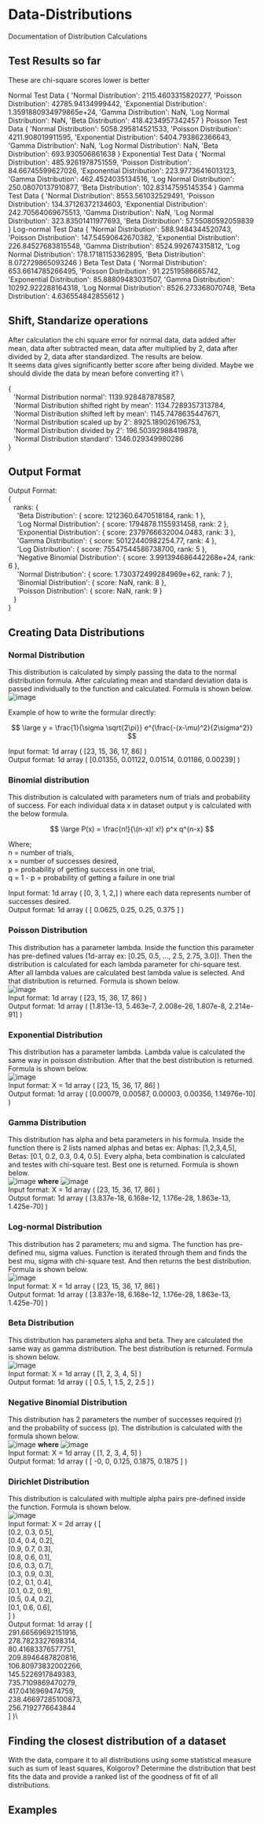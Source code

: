 # Data-Distributions
Documentation of Distribution Calculations

## Test Results so far

These are chi-square scores lower is better

Normal Test Data
{
  'Normal Distribution': 2115.4603315820277,
  'Poisson Distribution': 42785.94134999442,
  'Exponential Distribution': 1.3591880934979865e+24,
  'Gamma Distribution': NaN,
  'Log Normal Distribution': NaN,
  'Beta Distribution': 418.4234957342457
}
Poisson Test Data
{
  'Normal Distribution': 5058.295814521533,
  'Poisson Distribution': 4211.908019911595,
  'Exponential Distribution': 5404.793862366643,
  'Gamma Distribution': NaN,
  'Log Normal Distribution': NaN,
  'Beta Distribution': 693.930506861638
}
Exponential Test Data
{
  'Normal Distribution': 485.9261978751559,
  'Poisson Distribution': 84.66745599627026,
  'Exponential Distribution': 223.97736416013123,
  'Gamma Distribution': 462.4524035134516,
  'Log Normal Distribution': 250.08070137910877,
  'Beta Distribution': 102.83147595145354
}
Gamma Test Data
{
  'Normal Distribution': 8553.561032529491,
  'Poisson Distribution': 134.37126372134603,
  'Exponential Distribution': 242.70564069675513,
  'Gamma Distribution': NaN,
  'Log Normal Distribution': 323.83501411977693,
  'Beta Distribution': 57.55080592059839
}
Log-normal Test Data
{
  'Normal Distribution': 588.9484344520743,
  'Poisson Distribution': 147.54590642670382,
  'Exponential Distribution': 226.84527683815548,
  'Gamma Distribution': 8524.992674315812,
  'Log Normal Distribution': 178.17181153362895,
  'Beta Distribution': 8.072729865093246
}
Beta Test Data
{
  'Normal Distribution': 653.6614785266495,
  'Poisson Distribution': 91.22519586665742,
  'Exponential Distribution': 85.88809483031507,
  'Gamma Distribution': 10292.922288164318,
  'Log Normal Distribution': 8526.273368070748,
  'Beta Distribution': 4.636554842855612
}

## Shift, Standarize operations

After calculation the chi square error for normal data, data added after mean, data after subtracted mean, data after multiplied by 2, data after divided by 2, data after standardized. The results are below.\
It seems data gives significantly better score after being divided. Maybe we should divide the data by mean before converting it? \

{\
&ensp;  'Normal Distribution normal': 1139.928487878587,\
&ensp;  'Normal Distribution shifted right by mean': 1134.7289357313784,\
&ensp;  'Normal Distribution shifted left by mean': 1145.7478635447671,\
&ensp;  'Normal Distribution scaled up by 2': 8925.189026196753,\
&ensp;  'Normal Distribution divided by 2': 196.50392988419878,\
&ensp;  'Normal Distribution standard': 1346.029349980286\
}


## Output Format

Output Format: \
{\
&ensp;  ranks: {\
&emsp;    'Beta Distribution': { score: 1212360.6470518184, rank: 1 },\
&emsp;    'Log Normal Distribution': { score: 1794878.1155931458, rank: 2 },\
&emsp;    'Exponential Distribution': { score: 2379766632004.0483, rank: 3 },\
&emsp;    'Gamma Distribution': { score: 50122440982254.77, rank: 4 },\
&emsp;    'Log Distribution': { score: 75547544586738700, rank: 5 },\
&emsp;    'Negative Binomial Distribution': { score: 3.991394686442268e+24, rank: 6 },\
&emsp;    'Normal Distribution': { score: 1.730372499284969e+62, rank: 7 },\
&emsp;    'Binomial Distribution': { score: NaN, rank: 8 },\
&emsp;    'Poisson Distribution': { score: NaN, rank: 9 }\
&ensp;  }\
}

## Creating Data Distributions

### Normal Distribution
This distribution is calculated by simply passing the data to the normal distribution formula.
After calculating mean and standard deviation data is passed individually to the function and calculated. Formula is shown below.\
![image](https://github.com/uralaltan/Data-Distributions/assets/112475938/7ccea6a2-ba12-4024-9067-19340e5ba623)

Example of how to write the formular directly:

$$
\large
y = \frac{1}{\sigma \sqrt{2\pi}} e^{\frac{-(x-\mu)^2}{2\sigma^2}}
$$

Input format: 1d array ( [23, 15, 36, 17, 86] )\
Output format: 1d array ( [0.01355, 0.01122, 0.01514, 0.01186, 0.00239] )

### Binomial distribution
This distribution is calculated with parameters num of trials and probability of success.
For each individual data x in dataset output y is calculated with the below formula.

$$
\large
P(x) = \frac{n!}{\(n-x)! x!} p^x q^{n-x}
$$

Where;\
n = number of trials,\
x = number of successes desired,\
p = probability of getting success in one trial,\
q = 1 - p = probability of getting a failure in one trial

Input format: 1d array ( [0, 3, 1, 2,] ) where each data represents number of successes desired.\
Output format: 1d array ( [ 0.0625, 0.25, 0.25, 0.375 ] )

###	Poisson Distribution
This distribution has a parameter lambda. Inside the function this parameter has pre-defined values (1d-array ex: [0.25, 0.5, …, 2.5, 2.75, 3.0]). Then the distribution is calculated for each lambda parameter for chi-square test. After all lambda values are calculated best lambda value is selected. And that distribution is returned. Formula is shown below.\
![image](https://github.com/uralaltan/Data-Distributions/assets/112475938/a6bf7db4-c006-4924-8181-a9a1487e3104)\
Input format: 1d array ( [23, 15, 36, 17, 86] )\
Output format: 1d array ( [1.813e-13, 5.463e-7,  2.008e-26, 1.807e-8, 2.214e-91] )

###	Exponential Distribution
This distribution has a parameter lambda. Lambda value is calculated the same way in poisson distribution. After that the best distribution is returned. Formula is shown below.\
![image](https://github.com/uralaltan/Data-Distributions/assets/112475938/e83c4327-7f13-4c16-8d58-6f0bd0dd8802)\
Input format: X = 1d array ( [23, 15, 36, 17, 86] )\
Output format: 1d array ( [0.00079, 0.00587, 0.00003, 0.00356, 1.14976e-10] ) 

### Gamma Distribution
This distribution has alpha and beta parameters in his formula. Inside the function there is 2 lists named alphas and betas ex: Alphas: [1,2,3,4,5], Betas: [0.1, 0.2, 0.3, 0.4, 0.5]. Every alpha, beta combination is calculated and testes with chi-square test. Best one is returned. Formula is shown below.\
![image](https://github.com/uralaltan/Data-Distributions/assets/112475938/3037fa2e-5740-46b0-a438-a943c458e841) **where** ![image](https://github.com/uralaltan/Best-Fitting-Distribution/assets/112475938/b15dcd71-d455-45ba-bc81-8d8294775bd0)
\
Input format: X = 1d array ( [23, 15, 36, 17, 86] )\
Output format: 1d array ( [3.837e-18, 6.168e-12, 1.176e-28, 1.863e-13, 1.425e-70] ) 

###	Log-normal Distribution
This distribution has 2 parameters; mu and sigma. The function has pre-defined mu, sigma values. Function is iterated through them and finds the best mu, sigma with chi-square test. And then returns the best distribution. Formula is shown below.\
![image](https://github.com/uralaltan/Best-Fitting-Distribution/assets/112475938/8278a594-aa39-485c-a895-e81812913e9a)\
Input format: X = 1d array ( [23, 15, 36, 17, 86] )\
Output format: 1d array ( [3.837e-18, 6.168e-12, 1.176e-28, 1.863e-13, 1.425e-70] ) 
 
###	Beta Distribution
This distribution has parameters alpha and beta. They are calculated the same way as gamma distribution. The best distribution is returned. Formula is shown below.\
![image](https://github.com/uralaltan/Best-Fitting-Distribution/assets/112475938/f23a572f-ca0e-471c-a3d7-dc935b0d35d1)\
Input format: X = 1d array ( [1, 2, 3, 4, 5] )\
Output format: 1d array ( [ 0.5, 1, 1.5, 2, 2.5 ] ) 

###	Negative Binomial Distribution
This distribution has 2 parameters the number of successes required (r) and the probability of success (p). The distribution is calculated with the formula shown below.\
![image](https://github.com/uralaltan/Best-Fitting-Distribution/assets/112475938/37b50c7f-be5f-416d-9f88-e9b9534c6bff) **where** ![image](https://github.com/uralaltan/Best-Fitting-Distribution/assets/112475938/dd6b6872-c082-427b-a03f-0a26c07313f3)\
Input format: X = 1d array ( [1, 2, 3, 4, 5] )\
Output format: 1d array ( [ -0, 0, 0.125, 0.1875, 0.1875 ] ) 
 
###	Dirichlet Distribution
This distribution is calculated with multiple alpha pairs pre-defined inside the function. Formula is shown below.\
![image](https://github.com/uralaltan/Best-Fitting-Distribution/assets/112475938/e091df5e-ccad-4ae5-9129-dd2deacb64ec)\
Input format: X = 2d array ( [\
  [0.2, 0.3, 0.5],\
  [0.4, 0.4, 0.2],\
  [0.9, 0.7, 0.3],\
  [0.8, 0.6, 0.1],\
  [0.6, 0.3, 0.7],\
  [0.3, 0.9, 0.3],\
  [0.2, 0.1, 0.4],\
  [0.1, 0.2, 0.9],\
  [0.5, 0.4, 0.2],\
  [0.1, 0.6, 0.6],\
] )\
Output format: 1d array ( [\
  291.66569692151916,\
  278.7823327698314,\
  80.41683376577751,\
  209.8946487820816,\
  106.80973832002266,\
  145.5226917849383,\
  735.7109869470279,\
  417.0416969474759,\
  238.46697285100873,\
  256.7192776643844\
] )\
  
## Finding the closest distribution of a dataset
With the data, compare it to all distributions using some statistical measure such as sum of least squares, Kolgorov?
Determine the distribution that best fits the data and provide a ranked list of the goodness of fit of all distributions.

## Examples